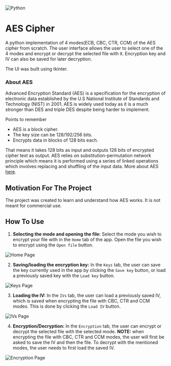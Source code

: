 ![Python](https://img.shields.io/badge/python-3670A0?style=for-the-badge&logo=python&logoColor=ffdd54)

# AES Cipher
A python implementation of 4 modes(ECB, CBC, CTR, CCM) of the AES cipher from scratch. The user interface allows the user to select one of the 4 modes and encrypt or decrypt the selected file with it. Encryption key and IV can also be saved for later decryption.

The UI was built using tkinter.

### About AES
Advanced Encryption Standard (AES) is a specification for the encryption of electronic data established by the U.S National Institute of Standards and Technology (NIST) in 2001. AES is widely used today as it is a much stronger than DES and triple DES despite being harder to implement.

Points to remember
 - AES is a block cipher.
 - The key size can be 128/192/256 bits.
 - Encrypts data in blocks of 128 bits each.

That means it takes 128 bits as input and outputs 128 bits of encrypted cipher text as output. AES relies on substitution-permutation network principle which means it is performed using a series of linked operations which involves replacing and shuffling of the input data.
More about AES [here](https://www.geeksforgeeks.org/advanced-encryption-standard-aes/).
## Motivation For The Project
The project was created to learn and understand how AES works. It is not meant for commercial use.
## How To Use

1. **Selecting the mode and opening the file:** Select the mode you wish to encrypt your file with in the `Home` tab of the app. Open the file you wish to encrypt using the `Open file` button.

![Home Page](https://github.com/StebihN/AES_Cipher/assets/121977112/9bb855ea-1210-4be0-8d7c-d115b7f0a65c)

2. **Saving/loading the encryption key:** In the `Keys` tab, the user can save the key currently used in the app by clicking the `Save key` button, or load a previously saved key with the `Load key` button.

![Keys Page](https://github.com/StebihN/AES_Cipher/assets/121977112/e0bf1188-ab97-4610-bf8d-d14cdc0d67eb)

3. **Loading the IV:** In the `IVs` tab, the user can load a previously saved IV, which is saved when encrypting the file with CBC, CTR and CCM modes. This is done by clicking the `Load IV` button.

![IVs Page](https://github.com/StebihN/AES_Cipher/assets/121977112/33271b63-ca0f-456d-8a1d-d97d3a007141)

4. **Encryption/Decryption:** In the `Encryption` tab, the user can encrypt or decrypt the selected file with the selected mode. **NOTE:** when encrypting the file with CBC, CTR and CCM modes, the user will first be asked to save the IV and then the file. To decrypt with the mentioned modes, the user needs to first load the saved IV.

![Encryption Page](https://github.com/StebihN/AES_Cipher/assets/121977112/e37c790d-147d-474c-81a0-54b6cd766394)

